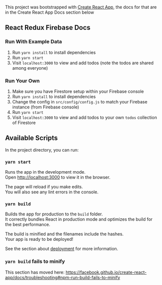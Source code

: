 This project was bootstrapped with [Create React App](https://github.com/facebook/create-react-app), the docs for that are in the Create React App Docs section below

## React Redux Firebase Docs

### Run With Example Data

1. Run `yarn install` to install dependencies
1. Run `yarn start`
1. Visit `localhost:3000` to view and add todos (note the todos are shared among everyone)

### Run Your Own

1. Make sure you have Firestore setup within your Firebase console 
1. Run `yarn install` to install dependencies
1. Change the config in `src/config/config.js` to match your Firebase instance (from Firebase console)
1. Run `yarn start`
1. Visit `localhost:3000` to view and add todos to your own `todos` collection of Firestore

## Available Scripts

In the project directory, you can run:

### `yarn start`

Runs the app in the development mode.<br />
Open [http://localhost:3000](http://localhost:3000) to view it in the browser.

The page will reload if you make edits.<br />
You will also see any lint errors in the console.

### `yarn build`

Builds the app for production to the `build` folder.<br />
It correctly bundles React in production mode and optimizes the build for the best performance.

The build is minified and the filenames include the hashes.<br />
Your app is ready to be deployed!

See the section about [deployment](https://facebook.github.io/create-react-app/docs/deployment) for more information.

### `yarn build` fails to minify

This section has moved here: https://facebook.github.io/create-react-app/docs/troubleshooting#npm-run-build-fails-to-minify



